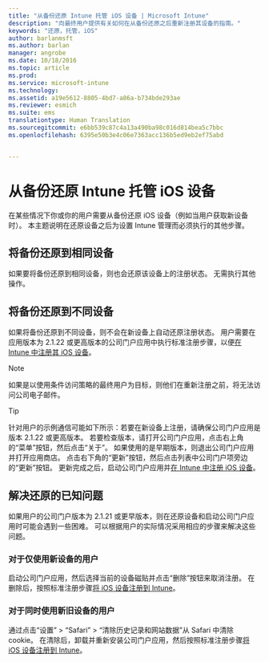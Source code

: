 ```yaml
---
title: "从备份还原 Intune 托管 iOS 设备 | Microsoft Intune"
description: "向最终用户提供有关如何在从备份还原之后重新注册其设备的指南。"
keywords: "还原，托管，iOS"
author: barlanmsft
ms.author: barlan
manager: angrobe
ms.date: 10/18/2016
ms.topic: article
ms.prod: 
ms.service: microsoft-intune
ms.technology: 
ms.assetid: a19e5612-8805-4bd7-a86a-b734bde293ae
ms.reviewer: esmich
ms.suite: ems
translationtype: Human Translation
ms.sourcegitcommit: e6bb539c87c4a13a490ba98c016d814bea5c7bbc
ms.openlocfilehash: 6395e50b3e4c06e7363acc136b5ed9eb2ef75abd


---
```


# 从备份还原 Intune 托管 iOS 设备

在某些情况下你或你的用户需要从备份还原 iOS 设备（例如当用户获取新设备时）。 本主题说明在还原设备之后为设置 Intune 管理而必须执行的其他步骤。

## 将备份还原到相同设备

如果要将备份还原到相同设备，则也会还原该设备上的注册状态。 无需执行其他操作。

## 将备份还原到不同设备

如果将备份还原到不同设备，则不会在新设备上自动还原注册状态。 用户需要在应用版本为 2.1.22 或更高版本的公司门户应用中执行标准注册步骤，以便[在 Intune 中注册其 iOS 设备](/Intune/EndUser/enroll-your-device-in-intune-ios)。

> [!NOTE]
> 如果是以使用条件访问策略的最终用户为目标，则他们在重新注册之前，将无法访问公司电子邮件。

> [!TIP]
> 针对用户的示例通信可能如下所示：若要在新设备上注册，请确保公司门户应用是版本 2.1.22 或更高版本。 若要检查版本，请打开公司门户应用，点击右上角的“菜单”按钮，然后点击“关于”。 如果使用的是早期版本，则退出公司门户应用并打开应用商店。 点击右下角的“更新”按钮，然后点击列表中公司门户项旁边的“更新”按钮。 更新完成之后，启动公司门户应用并[在 Intune 中注册 iOS 设备](/Intune/EndUser/enroll-your-device-in-intune-ios)。

## 解决还原的已知问题

如果用户的公司门户版本为 2.1.21 或更早版本，则在还原设备和启动公司门户应用时可能会遇到一些困难。 可以根据用户的实际情况采用相应的步骤来解决这些问题。

### 对于仅使用新设备的用户
启动公司门户应用，然后选择当前的设备磁贴并点击“删除”按钮来取消注册。 在删除后，按照标准注册步骤[将 iOS 设备注册到 Intune](/Intune/EndUser/enroll-your-device-in-intune-ios)。

### 对于同时使用新旧设备的用户
通过点击“设置” > “Safari” > “清除历史记录和网站数据”从 Safari 中清除 cookie。 在清除后，卸载并重新安装公司门户应用，然后按照标准注册步骤[将 iOS 设备注册到 Intune](/Intune/EndUser/enroll-your-device-in-intune-ios)。



<!--HONumber=Oct16_HO3-->


